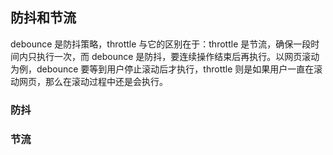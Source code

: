 ## 防抖和节流

debounce 是防抖策略，throttle 与它的区别在于：throttle 是节流，确保一段时间内只执行一次，而 debounce 是防抖，要连续操作结束后再执行。以网页滚动为例，debounce 要等到用户停止滚动后才执行，throttle 则是如果用户一直在滚动网页，那么在滚动过程中还是会执行。

### 防抖

### 节流
